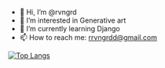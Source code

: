 - 👋 Hi, I’m @rvngrd
- 👀 I’m interested in Generative art
- 🌱 I’m currently learning Django
- 📫 How to reach me: rrvngrdd@gmail.com

[![Top Langs](https://github-readme-stats.vercel.app/api/top-langs/?username=rvngrd)](https://github.com/anuraghazra/github-readme-stats)
<!---
rvngrd/rvngrd is a ✨ special ✨ repository because its `README.md` (this file) appears on your GitHub profile.
You can click the Preview link to take a look at your changes.
--->
